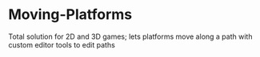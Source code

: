 # Moving-Platforms
Total solution for 2D and 3D games; lets platforms move along a path with custom editor tools to edit paths
